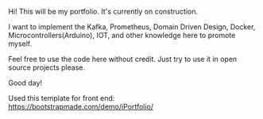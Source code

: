 Hi! This will be my portfolio. It's currently on construction. 

I want to implement the Kafka, Prometheus, Domain Driven Design, Docker, Microcontrollers(Arduino), IOT, and other knowledge here to promote myself.

Feel free to use the code here without credit. Just try to use it in open source projects please.

Good day!


Used this template for front end: https://bootstrapmade.com/demo/iPortfolio/